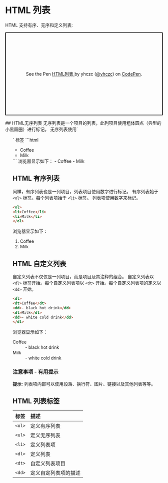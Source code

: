 # HTML 列表
HTML 支持有序、无序和定义列表:
<p class="codepen" data-height="265" data-theme-id="light" data-default-tab="html,result" data-user="yhczc" data-slug-hash="exEWYe" style="height: 265px; box-sizing: border-box; display: flex; align-items: center; justify-content: center; border: 2px solid black; margin: 1em 0; padding: 1em;" data-pen-title="HTML列表 ">
  <span>See the Pen <a href="https://codepen.io/yhczc/pen/exEWYe/">
  HTML列表 </a> by yhczc (<a href="https://codepen.io/yhczc">@yhczc</a>)
  on <a href="https://codepen.io">CodePen</a>.</span>
</p>
<script async src="https://static.codepen.io/assets/embed/ei.js"></script>
## HTML无序列表
无序列表是一个项目的列表，此列项目使用粗体圆点（典型的小黑圆圈）进行标记。
无序列表使用`<ul>` 标签
```html
<ul>
<li>Coffee</li>
<li>Milk</li>
</ul>
```
浏览器显示如下：
- Coffee
- Milk

## HTML 有序列表
同样，有序列表也是一列项目，列表项目使用数字进行标记。 有序列表始于 `<ol>` 标签。每个列表项始于 `<li>` 标签。
列表项使用数字来标记。
```html
<ol>
<li>Coffee</li>
<li>Milk</li>
</ol>
```
浏览器显示如下：
1. Coffee
2. Milk

## HTML 自定义列表
自定义列表不仅仅是一列项目，而是项目及其注释的组合。
自定义列表以 `<dl>` 标签开始。每个自定义列表项以 `<dt>` 开始。每个自定义列表项的定义以 `<dd>` 开始。
```html
<dl>
<dt>Coffee</dt>
<dd>- black hot drink</dd>
<dt>Milk</dt>
<dd>- white cold drink</dd>
</dl>
```
浏览器显示如下：
<dl>
<dt>Coffee</dt>
<dd>- black hot drink</dd>
<dt>Milk</dt>
<dd>- white cold drink</dd>
</dl>

### 注意事项 - 有用提示
**提示:** 列表项内部可以使用段落、换行符、图片、链接以及其他列表等等。
## HTML 列表标签
| 标签  | 描述  |
| :------------ | :------------ |
| `<ol>`  | 定义有序列表  |
| `<ul>`  | 定义无序列表  |
| `<li>`  | 定义列表项  |
| `<dl>`  | 定义列表  |
| `<dt>`  | 自定义列表项目  |
| `<dd>`  | 定义自定列表项的描述  |


